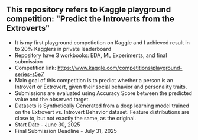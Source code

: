 ## This repository refers to Kaggle playground competition: "Predict the Introverts from the Extroverts"
- It is my first playground competiotion on Kaggle and I achieved result in to 20% Kagglers in private leaderboard
- Repository have 3 workbooks: EDA, ML Experiments, and final submission 
- Competition link: https://www.kaggle.com/competitions/playground-series-s5e7
- Main goal of this competition is to predict whether a person is an Introvert or Extrovert, given their social behavior and personality traits.
- Submissions are evaluated using Accuracy Score between the predicted value and the observed target.
- Datasets is Synthetically Generated from a deep learning model trained on the Extrovert vs. Introvert Behavior dataset. Feature distributions are close to, but not exactly the same, as the original.
- Start Date - June 30, 2025
- Final Submission Deadline - July 31, 2025
